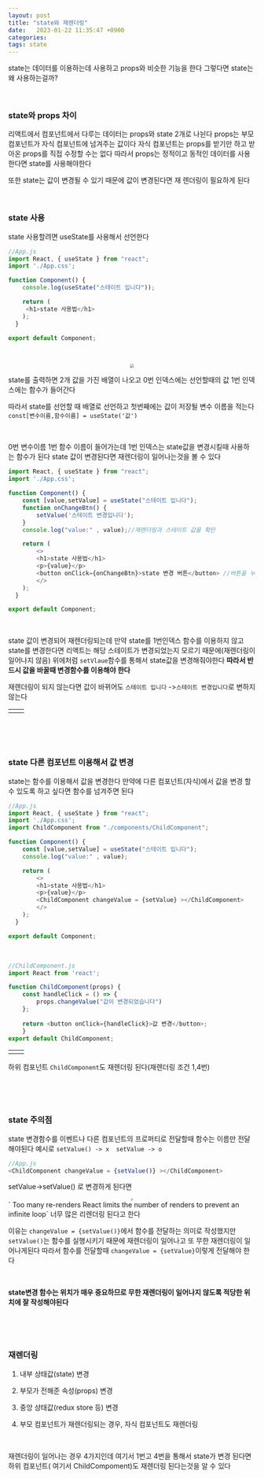```yaml
---
layout: post
title: "state와 재렌더링"
date:   2023-01-22 11:35:47 +0900
categories:
tags: state
---
```


state는 데이터를 이용하는데 사용하고 props와 비슷한 기능을 한다 그렇다면 state는 왜 사용하는걸까?

&nbsp;

### state와 props 차이

리액트에서 컴포넌트에서 다루는 데이터는 props와 state 2개로 나뉜다 props는 부모 컴포넌트가 자식 컴포넌트에 넘겨주는 값이다 자식 컴포넌트는 props를 받기만 하고 받아온 props를 직접 수정할 수는 없다 따라서 props는 정적이고 동적인 데이터를 사용한다면 state를 사용해야한다

또한 state는 값이 변경될 수 있기 때문에 값이 변경된다면 재 렌더링이 필요하게 된다

&nbsp;

### state 사용

state 사용할려면 useState를 사용해서 선언한다

``` js
//App.js
import React, { useState } from "react";
import './App.css';

function Component() {
	console.log(useState("스테이트 입니다"));

	return (
	 <h1>state 사용법</h1>
	);
  }

export default Component;

```

&nbsp;

 <center>
<img src="https://user-images.githubusercontent.com/80758613/213907710-4a6b8e0f-824a-417a-9d4b-1945af95f294.png" style="zoom:50%;">
</center>


state를 출력하면 2개 값을 가진 배열이 나오고 0번 인덱스에는 선언할때의 값 1번 인덱스에는 함수가 들어간다

따라서 state를 선언할 때 배열로 선언하고 첫번째에는 값이 저장될 변수 이름을 적는다`const[변수이름,함수이름] = useState('값')`

&nbsp;

0번 변수이름 1번 함수 이름이 들어가는데 1번 인덱스는 state값을 변경시킬때 사용하는 함수가 된다 state 값이 변경된다면 재렌더링이 일어나는것을 볼 수 있다

``` js
import React, { useState } from "react";
import './App.css';

function Component() {
	const [value,setValue] = useState("스테이트 입니다");
	function onChangeBtn() {
		setValue('스테이트 변경입니다');
	}
	console.log("value:" , value);//재렌더링과 스테이트 값을 확인

	return (
		<>
		<h1>state 사용법</h1>
		<p>{value}</p>
		<button onClick={onChangeBtn}>state 변경 버튼</button> //버튼을 누르면 위에 선언한 함수를 실행한다
		</>
	);
  }

export default Component;
```

&nbsp;

state 값이 변경되어 재렌더링되는데 만약 state를 1번인덱스 함수를 이용하지 않고 state를 변경한다면 리액트는 해당 스테이트가 변경되었는지 모르기 때문에(재렌더링이 일어나지 않음) 위에처럼 `setVlaue`함수를 통해서 state값을 변경해줘야한다 **따라서 반드시 값을 바꿀때 변경함수를 이용해야 한다**

 재렌더링이 되지 않는다면 값이 바뀌어도 `스테이트 입니다` ->`스테이트 변경입니다`로 변하지 않는다

<table><td><center><img alt="" src="https://user-images.githubusercontent.com/80758613/213908357-0cc426b4-061f-4499-9689-7eca1c4149a1.png" style="zoom:50%;" /></center></td><td><center><img alt="" src="https://user-images.githubusercontent.com/80758613/213908359-ad7fb3f4-0f40-49d6-ae3e-63bcb2b26d6d.png" style="zoom:50%;" /></center></td></table>

&nbsp;

&nbsp;

### state 다른 컴포넌트 이용해서 값 변경

state는 함수를 이용해서 값을 변경한다 만약에 다른 컴포넌트(자식)에서 값을 변경 할 수 있도록 하고 싶다면 함수를 넘겨주면 된다

``` js
//App.js
import React, { useState } from "react";
import './App.css';
import ChildComponent from "./components/ChildComponent";

function Component() {
	const [value,setValue] = useState("스테이트 입니다");
	console.log("value:" , value);

	return (
		<>
		<h1>state 사용법</h1>
		<p>{value}</p>
		<ChildComponent changeValue = {setValue} ></ChildComponent>
		</>
	);
  }

export default Component;
```

&nbsp;

``` js
//ChildComponent.js
import React from 'react';

function ChildComponent(props) {
    const handleClick = () => {
        props.changeValue("값이 변경되었습니다")
    };
  
    return <button onClick={handleClick}>값 변경</button>;
    }
export default ChildComponent;
```

<table><td><center><img alt="" src="https://user-images.githubusercontent.com/80758613/213909568-613e07f4-c64f-40d3-bf54-09da9a3a6588.png" style="zoom:70%;" /></center></td><td><center><img alt="" src="https://user-images.githubusercontent.com/80758613/213909572-064f5c73-8555-482e-9790-d49d638a59d8.png" style="zoom:70%;" /></center></td></table>

하위 컴포넌트 `ChildComponent`도 재렌더링 된다(재렌더링 조건 1,4번)

&nbsp;

&nbsp;

### state 주의점

state 변경함수를 이벤트나 다른 컴포넌트의 프로퍼티로 전달할때 함수는 이름만 전달해야된다 예시로 `setValue() -> x  setValue -> o`

``` js
//App.js
<ChildComponent changeValue = {setValue()} ></ChildComponent>
```

setValue->setValue() 로 변경하게 된다면

<center>
<img src="https://user-images.githubusercontent.com/80758613/213910157-c68eee20-49f5-414e-bf88-eb6badf8bc8c.png" style="zoom:30%;">
</center>
` Too many re-renders React limits the number of renders to prevent an infinite loop` 너무 많은 리렌더링 된다고 한다

이유는 `changeValue = {setValue()}`에서 함수를 전달하는 의미로 작성했지만 `setValue()`는 함수를 실행시키기 때문에 재렌더링이 일어나고 또 무한 재렌더링이 일어나게된다 따라서 함수를 전달할때 `changeValue = {setValue}`이렇게 전달해야 한다

&nbsp;

**state변경 함수는 위치가 매우 중요하므로 무한 재렌더링이 일어나지 않도록 적당한 위치에 잘 작성해야된다**

&nbsp;

&nbsp;

### 재렌더링

1. 내부 상태값(state) 변경

2. 부모가 전해준 속성(props) 변경

3. 중앙 상태값(redux store 등) 변경

4. 부모 컴포넌트가 재렌더링되는 경우, 자식 컴포넌트도 재렌더링

   &nbsp;

재렌더링이 일어나는 경우 4가지인데 여기서 1번고 4번을 통해서 state가 변경 된다면 하위 컴포넌트( 여기서 ChildCompoment)도 재렌더링 된다는것을 알 수 있다
